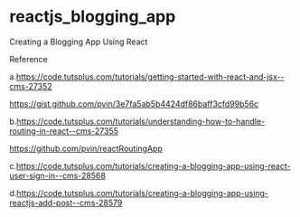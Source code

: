# reactjs_blogging_app

Creating a Blogging App Using React

Reference

a.https://code.tutsplus.com/tutorials/getting-started-with-react-and-jsx--cms-27352

   https://gist.github.com/pvin/3e7fa5ab5b4424df86baff3cfd99b56c

b.https://code.tutsplus.com/tutorials/understanding-how-to-handle-routing-in-react--cms-27355

   https://github.com/pvin/reactRoutingApp

c.https://code.tutsplus.com/tutorials/creating-a-blogging-app-using-react-user-sign-in--cms-28568

d.https://code.tutsplus.com/tutorials/creating-a-blogging-app-using-reactjs-add-post--cms-28579

